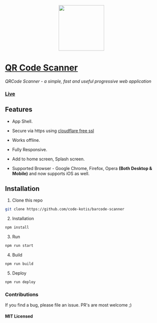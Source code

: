 ### <p align="center"><img width="150px" height="150px" src="https://raw.githubusercontent.com/code-kotis/barcode-scanner/master/logo.png"></p>

# [QR Code Scanner](https://qrcodescan.in)

*QRCode Scanner - a simple, fast and useful progressive web application*

### [Live](https://qrcodescan.in)

## Features

  - App Shell.
  
  - Secure via https using [cloudflare free ssl](https://www.cloudflare.com/ssl/)
  
  - Works offline.

  - Fully Responsive.
  
  - Add to home screen, Splash screen.

  - Supported Browser - Google Chrome, Firefox, Opera **(Both Desktop & Mobile)** and now supports iOS as well.

## Installation

1. Clone this repo

  ```bash
  git clone https://github.com/code-kotis/barcode-scanner
  ```

2. Installation

  ```bash
  npm install
  ```

3. Run

  ```bash
  npm run start
  ```

4. Build

  ```bash
  npm run build
  ```

5. Deploy

  ```bash
  npm run deploy
  ```

### Contributions

If you find a bug, please file an issue. PR's are most welcome ;)

#### MIT Licensed
